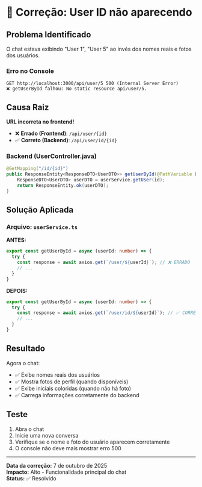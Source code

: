 # 🐛 Correção: User ID não aparecendo

## Problema Identificado

O chat estava exibindo "User 1", "User 5" ao invés dos nomes reais e fotos dos usuários.

### Erro no Console

```
GET http://localhost:3000/api/user/5 500 (Internal Server Error)
❌ getUserById falhou: No static resource api/user/5.
```

## Causa Raiz

**URL incorreta no frontend!**

- ❌ **Errado (Frontend)**: `/api/user/{id}`
- ✅ **Correto (Backend)**: `/api/user/id/{id}`

### Backend (UserController.java)

```java
@GetMapping("/id/{id}")
public ResponseEntity<ResponseDTO<UserDTO>> getUserById(@PathVariable Long id) {
    ResponseDTO<UserDTO> userDTO = userService.getUser(id);
    return ResponseEntity.ok(userDTO);
}
```

## Solução Aplicada

### Arquivo: `userService.ts`

**ANTES:**

```typescript
export const getUserById = async (userId: number) => {
  try {
    const response = await axios.get(`/user/${userId}`); // ❌ ERRADO
    // ...
  }
}
```

**DEPOIS:**

```typescript
export const getUserById = async (userId: number) => {
  try {
    const response = await axios.get(`/user/id/${userId}`); // ✅ CORRETO
    // ...
  }
}
```

## Resultado

Agora o chat:

- ✅ Exibe nomes reais dos usuários
- ✅ Mostra fotos de perfil (quando disponíveis)
- ✅ Exibe iniciais coloridas (quando não há foto)
- ✅ Carrega informações corretamente do backend

## Teste

1. Abra o chat
2. Inicie uma nova conversa
3. Verifique se o nome e foto do usuário aparecem corretamente
4. O console não deve mais mostrar erro 500

---

**Data da correção:** 7 de outubro de 2025  
**Impacto:** Alto - Funcionalidade principal do chat  
**Status:** ✅ Resolvido
